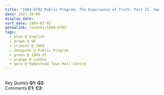```yaml
---
title: "1984-0702 Public Program, The Experience of Truth, Part II, Hampstead Town Hall Centre, 213 Haverstock Hill, London NW3 4QP, UK"
date: 2023-10-09
display_date: 
sort_date: 1984-07-02
permalink: /events/1984-0702
tags:
  - blue @ English
  - brown @ UK
  - crimson @ 1984
  - deeppink @ Public Program
  - green @ 1984-07
  - orange @ London
  - peru @ Hampstead Town Hall Centre
---
```


<br>

<wave-list>
  <list-title color="DarkSeaGreen" width="55">Key Quotes</list-title>
  <list-item color="BlanchedAlmond" width="280"><b>Q1:</b> <i></i></list-item>
  <list-item color="Lavender" width="280"><b>Q2:</b> <i></i></list-item>
</wave-list>

<br>

<wave-list>
  <list-title color="DarkSeaGreen" width="55">Comments</list-title>
  <list-item color="BlanchedAlmond" width="280"><b>C1:</b> <i></i></list-item>
  <list-item color="Lavender" width="280"><b>C2:</b> <i></i></list-item>
</wave-list>